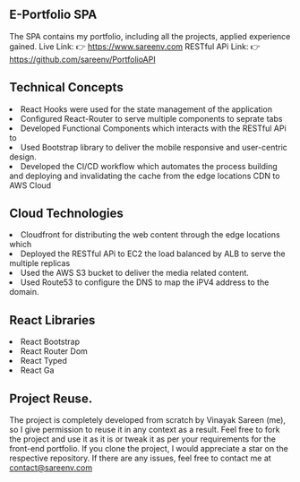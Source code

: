 ## E-Portfolio SPA
The SPA contains my portfolio, including all the projects, applied experience gained.
Live Link: 👉️ https://www.sareenv.com
RESTful APi Link: 👉️ https://github.com/sareenv/PortfolioAPI

## Technical Concepts
<li> React Hooks were used for the state management of the application </li> 
<li> Configured React-Router to serve multiple components to seprate tabs</li>
<li> Developed Functional Components which interacts with the RESTful APi to </li>
<li> Used Bootstrap library to deliver the mobile responsive and user-centric design. </li>
<li> Developed the CI/CD workflow which automates the process building and deploying and invalidating the cache from the edge locations CDN to AWS Cloud </li>


## Cloud Technologies
<li> Cloudfront for distributing the web content through the edge locations which</li>
<li> Deployed the RESTful APi to EC2 the load balanced by ALB to serve the multiple replicas </li>
<li> Used the AWS S3 bucket to deliver the media related content.</li>
<li> Used Route53 to configure the DNS to map the iPV4 address to the domain. </li>


## React Libraries
<li> React Bootstrap </li>
<li> React Router Dom </li>
<li> React Typed </li>
<li> React Ga </li>

## Project Reuse.
The project is completely developed from scratch by Vinayak Sareen (me), so I give permission to reuse it in any context as a result. Feel free to fork the project and use it as it is or tweak it as per your requirements for the front-end portfolio. If you clone the project, I would appreciate a star on the respective repository. If there are any issues, feel free to contact me at contact@sareenv.com



